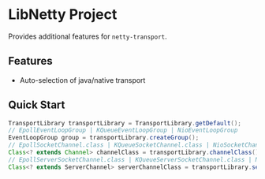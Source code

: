 # LibNetty Project

Provides additional features for `netty-transport`.

## Features

- Auto-selection of java/native transport


## Quick Start

```java
TransportLibrary transportLibrary = TransportLibrary.getDefault();
// EpollEventLoopGroup | KQueueEventLoopGroup | NioEventLoopGroup
EventLoopGroup group = transportLibrary.createGroup();
// EpollSocketChannel.class | KQueueSocketChannel.class | NioSocketChannel.class
Class<? extends Channel> channelClass = transportLibrary.channelClass();
// EpollServerSocketChannel.class | KQueueServerSocketChannel.class | NioServerSocketChannel.class
Class<? extends ServerChannel> serverChannelClass = transportLibrary.serverChannelClass();
```